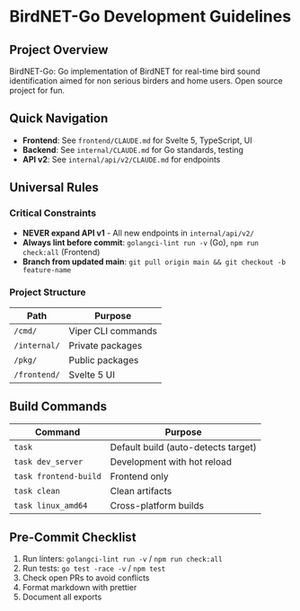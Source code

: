 # BirdNET-Go Development Guidelines

## Project Overview
BirdNET-Go: Go implementation of BirdNET for real-time bird sound identification aimed for non serious birders and home users. Open source project for fun.

## Quick Navigation
- **Frontend**: See `frontend/CLAUDE.md` for Svelte 5, TypeScript, UI
- **Backend**: See `internal/CLAUDE.md` for Go standards, testing
- **API v2**: See `internal/api/v2/CLAUDE.md` for endpoints

## Universal Rules

### Critical Constraints
- **NEVER expand API v1** - All new endpoints in `internal/api/v2/`
- **Always lint before commit**: `golangci-lint run -v` (Go), `npm run check:all` (Frontend)
- **Branch from updated main**: `git pull origin main && git checkout -b feature-name`

### Project Structure
| Path | Purpose |
|------|---------|
| `/cmd/` | Viper CLI commands |
| `/internal/` | Private packages |
| `/pkg/` | Public packages |
| `/frontend/` | Svelte 5 UI |

## Build Commands
| Command | Purpose |
|---------|---------|
| `task` | Default build (auto-detects target) |
| `task dev_server` | Development with hot reload |
| `task frontend-build` | Frontend only |
| `task clean` | Clean artifacts |
| `task linux_amd64` | Cross-platform builds |

## Pre-Commit Checklist
1. Run linters: `golangci-lint run -v` / `npm run check:all`
2. Run tests: `go test -race -v` / `npm test`
3. Check open PRs to avoid conflicts
4. Format markdown with prettier
5. Document all exports